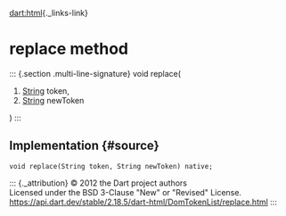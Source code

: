 [dart:html](../../dart-html/dart-html-library){._links-link}

replace method
==============

::: {.section .multi-line-signature}
void replace(

1.  [String](../../dart-core/string-class) token,
2.  [String](../../dart-core/string-class) newToken

)
:::

Implementation {#source}
--------------

``` {.language-dart data-language="dart"}
void replace(String token, String newToken) native;
```

::: {._attribution}
© 2012 the Dart project authors\
Licensed under the BSD 3-Clause \"New\" or \"Revised\" License.\
<https://api.dart.dev/stable/2.18.5/dart-html/DomTokenList/replace.html>
:::
